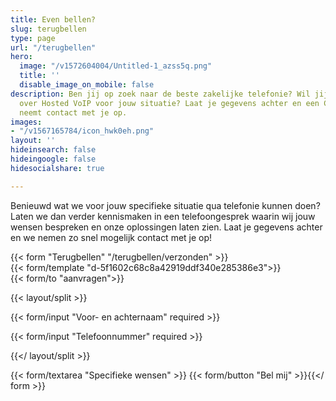 ```yaml
---
title: Even bellen?
slug: terugbellen
type: page
url: "/terugbellen"
hero:
  image: "/v1572604004/Untitled-1_azss5q.png"
  title: ''
  disable_image_on_mobile: false
description: Ben jij op zoek naar de beste zakelijke telefonie? Wil jij informatie
  over Hosted VoIP voor jouw situatie? Laat je gegevens achter en een Callvoip medewerker
  neemt contact met je op.
images:
- "/v1567165784/icon_hwk0eh.png"
layout: ''
hideinsearch: false
hideingoogle: false
hidesocialshare: true

---
```

Benieuwd wat we voor jouw specifieke situatie qua telefonie kunnen doen? Laten we dan verder kennismaken in een telefoongesprek waarin wij jouw wensen bespreken en onze oplossingen laten zien. Laat je gegevens achter en we nemen zo snel mogelijk contact met je op!

{{< form "Terugbellen" "/terugbellen/verzonden" >}}  
{{< form/template "d-5f1602c68c8a42919ddf340e285386e3">}}  
{{< form/to "aanvragen">}}

{{< layout/split >}}

{{< form/input "Voor- en achternaam" required >}}

{{< form/input "Telefoonnummer" required >}}

{{</ layout/split >}}

{{< form/textarea "Specifieke wensen" >}} {{< form/button "Bel mij" >}}{{</ form >}}
